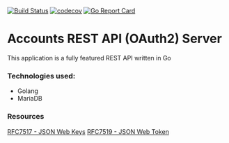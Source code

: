 [![Build Status](https://travis-ci.com/go-web-dev/account-api.svg?branch=master)](https://travis-ci.com/go-web-dev/account-api)
[![codecov](https://codecov.io/gh/go-web-dev/account-api/branch/master/graph/badge.svg)](https://codecov.io/gh/go-web-dev/account-api)
[![Go Report Card](https://goreportcard.com/badge/github.com/go-web-dev/account-api)](https://goreportcard.com/report/github.com/go-web-dev/account-api)

# Accounts REST API (OAuth2) Server

This application is a fully featured REST API written in Go

### Technologies used:

- Golang
- MariaDB

### Resources

[RFC7517 - JSON Web Keys](https://tools.ietf.org/html/rfc7517)
[RFC7519 - JSON Web Token](https://tools.ietf.org/html/rfc7519)
